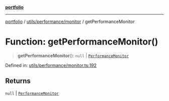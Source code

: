 [**portfolio**](../../../../README.md)

***

[portfolio](../../../../modules.md) / [utils/performance/monitor](../README.md) / getPerformanceMonitor

# Function: getPerformanceMonitor()

> **getPerformanceMonitor**(): `null` \| [`PerformanceMonitor`](../classes/PerformanceMonitor.md)

Defined in: [utils/performance/monitor.ts:192](https://github.com/tnorlund/Portfolio/blob/c20e64db87f42c98cf4a39e6b2073e63672a59f5/portfolio/utils/performance/monitor.ts#L192)

## Returns

`null` \| [`PerformanceMonitor`](../classes/PerformanceMonitor.md)
